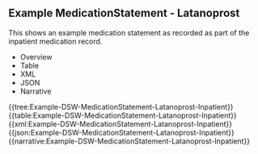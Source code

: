 <div class="warning"><span class="ClinicalWarn"></span></div>

## Example MedicationStatement - Latanoprost
This shows an example medication statement as recorded as part of the inpatient medication record.

<div class="tab-wrap">
  <ul class="tab-head">
    <li class="tablink" onclick="openCity(this,'tabtree')" data-target="tabtree">
      Overview
    </li>
    <li class="tablink" onclick="openCity(this,'tabtable')" data-target="tabtable">
      Table
    </li>
    <li class="tablink tab-active" onclick="openCity(this,'tabxml')" data-target="tabxml">
      XML
    </li>    
    <li class="tablink" onclick="openCity(this,'tabjson')" data-target="tabjson">
      JSON
    </li>    
    <li class="tablink" onclick="openCity(this,'tabnarrative')" data-target="tabnarrative">
      Narrative
    </li>
  </ul>
  <div class="tab-main">
    <div id="tabtree" class="tabcontent">
      {{tree:Example-DSW-MedicationStatement-Latanoprost-Inpatient}}
    </div>
    <div id="tabtable" class="tabcontent">
      {{table:Example-DSW-MedicationStatement-Latanoprost-Inpatient}}
    </div>       
    <div id="tabxml" class="tabcontent active">      
      {{xml:Example-DSW-MedicationStatement-Latanoprost-Inpatient}}
    </div>
    <div id="tabjson" class="tabcontent">
      {{json:Example-DSW-MedicationStatement-Latanoprost-Inpatient}}
    </div>       
    <div id="tabnarrative" class="tabcontent">
      {{narrative:Example-DSW-MedicationStatement-Latanoprost-Inpatient}}
    </div>  
  </div>
</div>